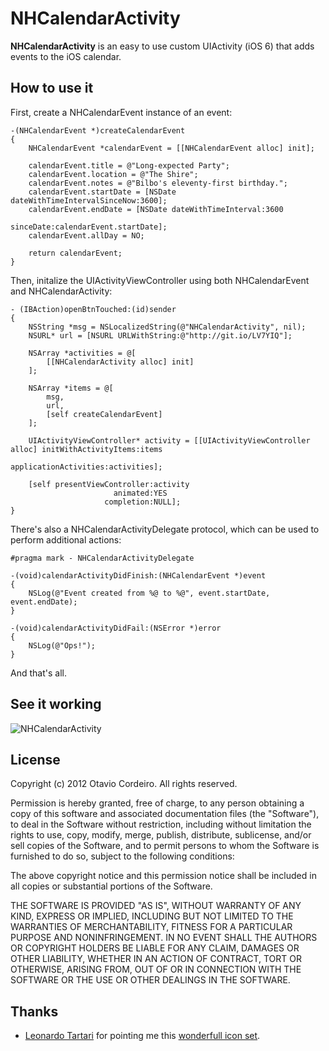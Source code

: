 # NHCalendarActivity

**NHCalendarActivity** is an easy to use custom UIActivity (iOS 6) that adds events to the iOS calendar.

## How to use it

First, create a NHCalendarEvent instance of an event:

    -(NHCalendarEvent *)createCalendarEvent
    {
        NHCalendarEvent *calendarEvent = [[NHCalendarEvent alloc] init];
        
        calendarEvent.title = @"Long-expected Party";
        calendarEvent.location = @"The Shire";
        calendarEvent.notes = @"Bilbo's eleventy-first birthday.";
        calendarEvent.startDate = [NSDate dateWithTimeIntervalSinceNow:3600];
        calendarEvent.endDate = [NSDate dateWithTimeInterval:3600
                                                   sinceDate:calendarEvent.startDate];
        calendarEvent.allDay = NO;
        
        return calendarEvent;
    }

Then, initalize the UIActivityViewController using both NHCalendarEvent and NHCalendarActivity:

    - (IBAction)openBtnTouched:(id)sender
    {
        NSString *msg = NSLocalizedString(@"NHCalendarActivity", nil);
        NSURL* url = [NSURL URLWithString:@"http://git.io/LV7YIQ"];
        
        NSArray *activities = @[
            [[NHCalendarActivity alloc] init]
        ];
        
        NSArray *items = @[
            msg,
            url,
            [self createCalendarEvent]
        ];
        
        UIActivityViewController* activity = [[UIActivityViewController alloc] initWithActivityItems:items
                                                                               applicationActivities:activities];
        
        [self presentViewController:activity
                           animated:YES
                         completion:NULL];    
    }

There's also a NHCalendarActivityDelegate protocol, which can be used to perform additional actions:

    #pragma mark - NHCalendarActivityDelegate
    
    -(void)calendarActivityDidFinish:(NHCalendarEvent *)event
    {
        NSLog(@"Event created from %@ to %@", event.startDate, event.endDate);
    }
    
    -(void)calendarActivityDidFail:(NSError *)error
    {
        NSLog(@"Ops!");
    }

And that's all.

## See it working

![NHCalendarActivity](http://f.cl.ly/items/423f3J1C070F0f1P3R3p/iOS%20Simulator%20Screen%20shot%20Dec%201,%202012%204.10.03%20PM.png)

## License

Copyright (c) 2012 Otavio Cordeiro. All rights reserved.

Permission is hereby granted, free of charge, to any person obtaining a copy of this software and associated documentation files (the "Software"), to deal in the Software without restriction, including without limitation the rights to use, copy, modify, merge, publish, distribute, sublicense, and/or sell copies of the Software, and to permit persons to whom the Software is furnished to do so, subject to the following conditions:

The above copyright notice and this permission notice shall be included in all copies or substantial portions of the Software.

THE SOFTWARE IS PROVIDED "AS IS", WITHOUT WARRANTY OF ANY KIND, EXPRESS OR IMPLIED, INCLUDING BUT NOT LIMITED TO THE WARRANTIES OF MERCHANTABILITY, FITNESS FOR A PARTICULAR PURPOSE AND NONINFRINGEMENT. IN NO EVENT SHALL THE AUTHORS OR COPYRIGHT HOLDERS BE LIABLE FOR ANY CLAIM, DAMAGES OR OTHER LIABILITY, WHETHER IN AN ACTION OF CONTRACT, TORT OR OTHERWISE, ARISING FROM, OUT OF OR IN CONNECTION WITH THE SOFTWARE OR THE USE OR OTHER DEALINGS IN THE SOFTWARE.
    
## Thanks

* [Leonardo Tartari](https://github.com/ltartari) for pointing me this [wonderfull icon set](http://www.iconsweets2.com).